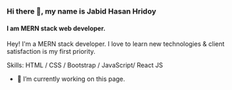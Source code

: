 ### Hi there 👋, my name is Jabid Hasan Hridoy
#### I am MERN stack web developer.
Hey! I'm a MERN stack developer. I love to learn new technologies & client satisfaction is my first priority.

Skills: HTML / CSS / Bootstrap / JavaScript/ React JS

- 🔭 I’m currently working on this page. 




